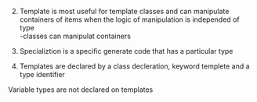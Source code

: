 2. Template is most useful for template classes
and can manipulate containers of items when the logic of
manipulation is independed of type\
-classes can manipulat containers

3. Specializtion is a specific generate code
that has a particular type

6. Templates are declared by a class decleration, 
keyword templete and a type identifier

Variable types are not declared on templates